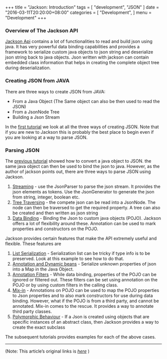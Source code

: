 
+++
title = "Jackson: Introduction"
tags = [
    "development",
    "JSON"
]
date = "2016-03-11T20:20:00+08:00"
categories = [
    "Development",
]
menu = "Development"
+++

### Overview of The Jackson API

[Jackson Api](http://wiki.fasterxml.com/JacksonHome "Jackson Api") contains a lot of functionalities to read and build json using java. It has very powerful data binding capabilities and provides a framework to serialize custom java objects to json string and deserialize json string back to java objects. Json written with jackson can contain embedded class information that helps in creating the complete object tree during deserialization.

### Creating JSON from JAVA

There are three ways to create JSON from JAVA:

* From a Java Object (The Same object can also be then used to read the JSON)
* From a JsonNode Tree
* Building a Json Stream

In the [first tutorial](/post/dev_201603112025 "Java to JSON and back") we look at all the three ways of creating JSON. Note that if you are new to Jackson this is probably the best place to begin even if you are looking at a way to parse JSON.
<!--more-->
### Parsing JSON

The [previous tutorial](/post/dev_201603112025 "Java to JSON and back") showed how to convert a java object to JSON. the same java object can then be used to bind the json to java. However, as the author of jackson points out, there are three ways to parse JSON using Jackson.

1. [Streaming][] - use the JsonParser to parse the json stream. It provides the json elements as tokens. Use the JsonGenerator to generate the json from string, integer, boolean etc.
2. [Tree Traversing][] - the compete json can be read into a JsonNode. The node can then be traversed to get the required property. A tree can also be created and then written as json string
3. [Data Binding][] - Binding the Json to custom java objects (POJO). Jackson offers a lot of flexibility around these. Annotation can be used to mark properties and constructors on the POJO.

Jackson provides certain features that make the API extremely useful and flexible. These features are  

1. [List Serialization][] - Serialization list can be tricky if type info is to be preserved. Look at this example to see how to do that.
2. [Annotation and Dynamic beans][] - Serialize unknown properties of json into a Map in the Java Object.
3. [Annotation Filters][] - While data binding, properties of the POJO can be ignored or filtered out. These filters can be set using annotation on the POJO or by using custom filters in the calling class.
4. [Mix-in][] - Annotations on POJO can be used to map the POJO properties to Json properties and to also mark constructors for use during data binding. However, what if the POJO is from a third party, and cannot be annotated. Mix-in comes to the rescue. It provides a way to annotate third party classes.  
5. [Polymorphic Behaviour][] - If a Json is created using objects that are specific instances of an abstract class, then Jackson provides a way to create the exact subclass

The subsequent tutorials provides examples for each of the above cases.

------------------

(Note: This article’s original links is [*here*](http://www.studytrails.com/java/json/java-jackson-introduction.jsp "Jackson Introduction") )

[Streaming]: /post/dev_201603112030 (json and java - Streaming)
[Tree Traversing]: /post/dev_201603112035 (build java tree model from json)
[Data Binding]: /post/dev_201603112040 (Data Binding)
[List Serialization]: /post/dev_201603112045 (List Serialization)
[Annotation and Dynamic beans]: /post/dev_201603112050 (Annotation and Dynamic beans)
[Annotation Filters]: /post/dev_201603112055 (Annotation Filters)
[Mix-in]: /post/dev_201603112100 (Mix-in)
[Polymorphic Behaviour]: /post/dev_201603112105 (Polymorphic Behaviour)
